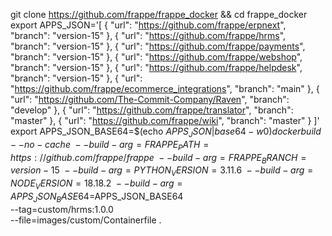 git clone https://github.com/frappe/frappe_docker && cd frappe_docker
export APPS_JSON='[
  {
    "url": "https://github.com/frappe/erpnext",
    "branch": "version-15"
  },
  {
    "url": "https://github.com/frappe/hrms",
    "branch": "version-15"
  },
  {
    "url": "https://github.com/frappe/payments",
    "branch": "version-15"
  },
  {
    "url": "https://github.com/frappe/webshop",
    "branch": "version-15"
  },
  {
    "url": "https://github.com/frappe/helpdesk",
    "branch": "version-15"
  },
  {
    "url": "https://github.com/frappe/ecommerce_integrations",
    "branch": "main"
  },
  {
    "url": "https://github.com/The-Commit-Company/Raven",
    "branch": "develop"
  },
  {
    "url": "https://github.com/frappe/translator",
    "branch": "master"
  },
  {
    "url": "https://github.com/frappe/wiki",
    "branch": "master"
  }
]'
export APPS_JSON_BASE64=$(echo ${APPS_JSON} | base64 -w 0)
docker build --no-cache \
  --build-arg=FRAPPE_PATH=https://github.com/frappe/frappe \
  --build-arg=FRAPPE_BRANCH=version-15 \
  --build-arg=PYTHON_VERSION=3.11.6 \
  --build-arg=NODE_VERSION=18.18.2 \
  --build-arg=APPS_JSON_BASE64=$APPS_JSON_BASE64 \
  --tag=custom/hrms:1.0.0 \
  --file=images/custom/Containerfile .
